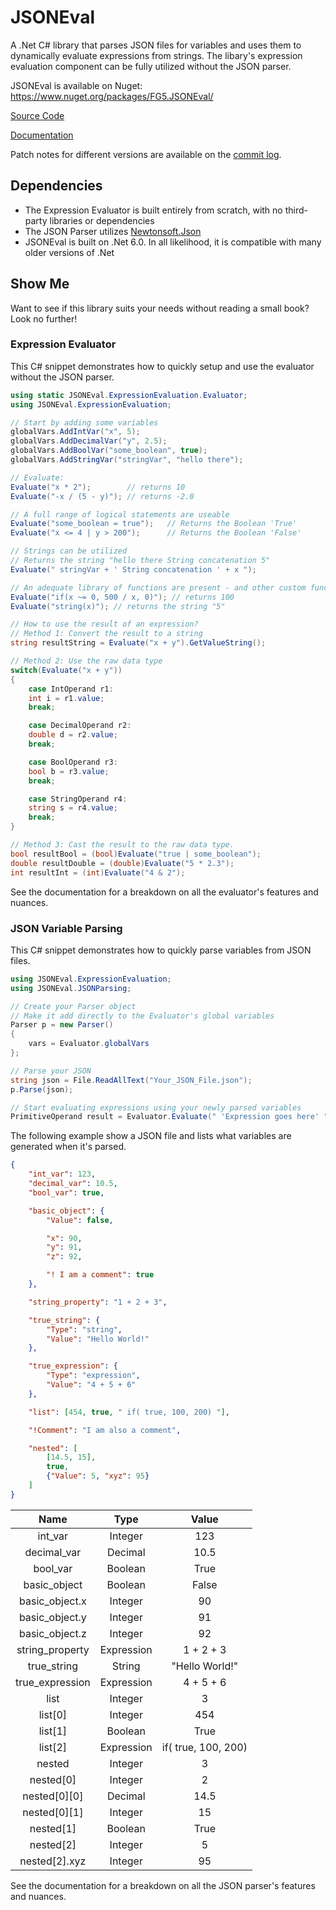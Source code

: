 # JSONEval
A .Net C# library that parses JSON files for variables and uses them to dynamically evaluate expressions from strings. The libary's expression evaluation component can be fully utilized without the JSON parser.

JSONEval is available on Nuget:
https://www.nuget.org/packages/FG5.JSONEval/

[Source Code](https://github.com/FlavorfulGecko5/JSONEval) 

[Documentation](https://github.com/FlavorfulGecko5/JSONEval/tree/master/documentation)

Patch notes for different versions are available on the [commit log](https://github.com/FlavorfulGecko5/JSONEval/commits/master).

## Dependencies
* The Expression Evaluator is built entirely from scratch, with no third-party libraries or dependencies
* The JSON Parser utilizes [Newtonsoft.Json](https://www.nuget.org/packages/Newtonsoft.Json/#readme-body-tab)
* JSONEval is built on .Net 6.0. In all likelihood, it is compatible with many older versions of .Net

## Show Me
Want to see if this library suits your needs without reading a small book? Look no further!

### Expression Evaluator
This C# snippet demonstrates how to quickly setup and use the evaluator without the JSON parser.
```csharp
using static JSONEval.ExpressionEvaluation.Evaluator;
using JSONEval.ExpressionEvaluation;

// Start by adding some variables
globalVars.AddIntVar("x", 5);
globalVars.AddDecimalVar("y", 2.5);
globalVars.AddBoolVar("some_boolean", true);
globalVars.AddStringVar("stringVar", "hello there");

// Evaluate:
Evaluate("x * 2");        // returns 10
Evaluate("-x / (5 - y)"); // returns -2.0

// A full range of logical statements are useable
Evaluate("some_boolean = true");   // Returns the Boolean 'True'
Evaluate("x <= 4 | y > 200");      // Returns the Boolean 'False'

// Strings can be utilized
// Returns the string "hello there String concatenation 5"
Evaluate(" stringVar + ' String concatenation ' + x "); 

// An adequate library of functions are present - and other custom functions are easily implemented:
Evaluate("if(x ~= 0, 500 / x, 0)"); // returns 100
Evaluate("string(x)"); // returns the string "5"

// How to use the result of an expression?
// Method 1: Convert the result to a string
string resultString = Evaluate("x + y").GetValueString();

// Method 2: Use the raw data type
switch(Evaluate("x + y"))
{
    case IntOperand r1:
    int i = r1.value;
    break;

    case DecimalOperand r2:
    double d = r2.value;
    break;

    case BoolOperand r3:
    bool b = r3.value;
    break;

    case StringOperand r4:
    string s = r4.value;
    break;
}

// Method 3: Cast the result to the raw data type.
bool resultBool = (bool)Evaluate("true | some_boolean");
double resultDouble = (double)Evaluate("5 * 2.3");
int resultInt = (int)Evaluate("4 & 2");
```
See the documentation for a breakdown on all the evaluator's features and nuances.

### JSON Variable Parsing
This C# snippet demonstrates how to quickly parse variables from JSON files.
```csharp
using JSONEval.ExpressionEvaluation;
using JSONEval.JSONParsing;

// Create your Parser object
// Make it add directly to the Evaluator's global variables
Parser p = new Parser()
{
    vars = Evaluator.globalVars
};

// Parse your JSON
string json = File.ReadAllText("Your_JSON_File.json");
p.Parse(json);

// Start evaluating expressions using your newly parsed variables
PrimitiveOperand result = Evaluator.Evaluate(" 'Expression goes here' ");
```

The following example show a JSON file and lists what variables are generated when it's parsed.
```json
{
    "int_var": 123,
    "decimal_var": 10.5,
    "bool_var": true,

    "basic_object": {
        "Value": false,

        "x": 90,
        "y": 91,
        "z": 92,

        "! I am a comment": true
    },

    "string_property": "1 + 2 + 3",

    "true_string": {
        "Type": "string",
        "Value": "Hello World!"
    },

    "true_expression": {
        "Type": "expression",
        "Value": "4 + 5 + 6"
    },

    "list": [454, true, " if( true, 100, 200) "],

    "!Comment": "I am also a comment",

    "nested": [
        [14.5, 15],
        true,
        {"Value": 5, "xyz": 95}
    ]
}
```
| Name | Type | Value |
| :---: | :---: | :---:  |
| int_var | Integer | 123 |
| decimal_var | Decimal | 10.5 |
| bool_var | Boolean | True
| basic_object | Boolean | False |
| basic_object.x | Integer | 90 |
| basic_object.y | Integer | 91 |
| basic_object.z | Integer | 92 |
| string_property | Expression | 1 + 2 + 3 |
| true_string | String | "Hello World!" |
| true_expression | Expression | 4 + 5 + 6 |
| list | Integer | 3 |
| list[0] | Integer | 454 |
| list[1] | Boolean | True |
| list[2] | Expression | if( true, 100, 200) |
| nested | Integer | 3 |
| nested[0] | Integer | 2 |
| nested[0][0] | Decimal | 14.5 |
| nested[0][1] | Integer | 15 |
| nested[1] | Boolean | True |
| nested[2] | Integer | 5 |
| nested[2].xyz | Integer | 95 |

See the documentation for a breakdown on all the JSON parser's features and nuances.